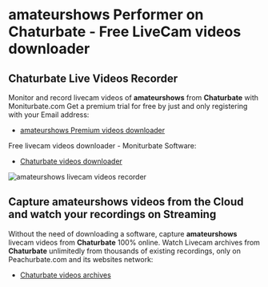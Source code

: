 # amateurshows Performer on Chaturbate - Free LiveCam videos downloader

## Chaturbate Live Videos Recorder

Monitor and record livecam videos of **amateurshows** from **Chaturbate** with Moniturbate.com
Get a premium trial for free by just and only registering with your Email address:
* [amateurshows Premium videos downloader](https://moniturbate.com/request-demo-licence-key.html)

Free livecam videos downloader - Moniturbate Software:
* [Chaturbate videos downloader](https://moniturbate.com/moniturbate-download-software.html)

![amateurshows livecam videos recorder](https://peachurnet.com/templates/moniturbate-software.png)


## Capture amateurshows videos from the Cloud and watch your recordings on Streaming

Without the need of downloading a software, capture **amateurshows** livecam videos from **Chaturbate** 100% online.
Watch Livecam archives from **Chaturbate** unlimitedly from thousands of existing recordings, only on Peachurbate.com and its websites network:
* [Chaturbate videos archives](https://peachurnet.com/)